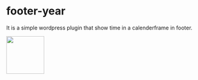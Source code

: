 # footer-year
It is a simple wordpress plugin that show time in a calenderframe in footer.
<div>
  <img src="https://file.io/NB9qSLw7p6Sj" width="100px">
 </div>

